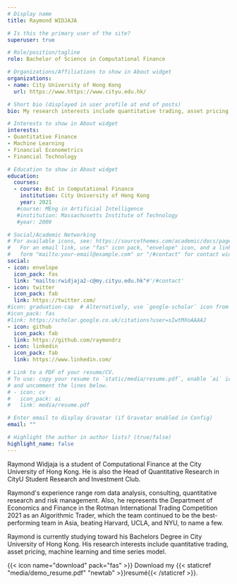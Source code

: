```yaml
---
# Display name
title: Raymond WIDJAJA

# Is this the primary user of the site?
superuser: true

# Role/position/tagline
role: Bachelor of Science in Computational Finance

# Organizations/Affiliations to show in About widget
organizations:
- name: City University of Hong Kong
  url: https://www.https://www.cityu.edu.hk/

# Short bio (displayed in user profile at end of posts)
bio: My research interests include quantitative trading, asset pricing and risk management.

# Interests to show in About widget
interests:
- Quantitative Finance
- Machine Learning
- Financial Econometrics
- Financial Technology

# Education to show in About widget
education:
  courses:
  - course: BsC in Computational Finance
    institution: City University of Hong Kong
    year: 2021
   #course: MEng in Artificial Intelligence
   #institution: Massachusetts Institute of Technology
   #year: 2009

# Social/Academic Networking
# For available icons, see: https://sourcethemes.com/academic/docs/page-builder/#icons
#   For an email link, use "fas" icon pack, "envelope" icon, and a link in the
#   form "mailto:your-email@example.com" or "/#contact" for contact widget.
social:
- icon: envelope
  icon_pack: fas
  link: "mailto:rwidjaja2-c@my.cityu.edu.hk"#'/#contact'
- icon: twitter
  icon_pack: fab
  link: https://twitter.com/
#icon: graduation-cap  # Alternatively, use `google-scholar` icon from `ai` icon pack
#icon_pack: fas
#link: https://scholar.google.co.uk/citations?user=sIwtMXoAAAAJ
- icon: github
  icon_pack: fab
  link: https://github.com/raymondrz
- icon: linkedin
  icon_pack: fab
  link: https://www.linkedin.com/

# Link to a PDF of your resume/CV.
# To use: copy your resume to `static/media/resume.pdf`, enable `ai` icons in `params.toml`, 
# and uncomment the lines below.
# - icon: cv
#   icon_pack: ai
#   link: media/resume.pdf

# Enter email to display Gravatar (if Gravatar enabled in Config)
email: ""

# Highlight the author in author lists? (true/false)
highlight_name: false
---
```


Raymond Widjaja is a student of Computational Finance at the City University of Hong Kong. He is also the Head of Quantitative Research in CityU Student Research and Investment Club. 

Raymond's experience range rom data analysis, consulting, quantitative research and risk management. Also, he represents the Department of Economics and Finance in the Rotman International Trading Competition 2021 as an Algorithmic Trader, which the team continued to be the best-performing team in Asia, beating Harvard, UCLA, and NYU, to name a few.

Raymond is currently studying toward his Bachelors Degree in City University of Hong Kong. His research interests include quantitative trading, asset pricing, machine learning and time series model.

{{< icon name="download" pack="fas" >}} Download my {{< staticref "media/demo_resume.pdf" "newtab" >}}resumé{{< /staticref >}}.
